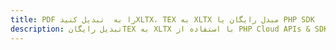 ---title: PDF را به  تبدیل کنیدXLTX، TEX به XLTX مبدل رایگان یا PHP SDKdescription: تبدیل رایگانTEX به XLTX با استفاده از PHP Cloud APIs & SDK همچنین اسناد PDF را در Cloud ایجاد، ویرایش و رندر کنید.---